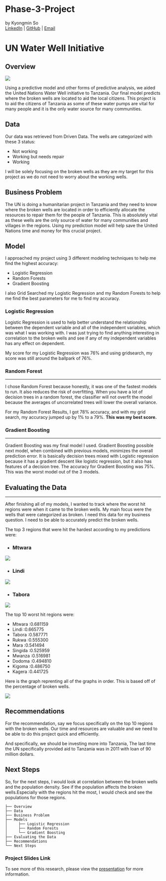 # Phase-3-Project
by Kyongmin So 
<br />
[LinkedIn](https://www.linkedin.com/in/kyongminso//) |
[GitHub](https://github.com/kyongminso) |
[Email](mailto:kyongminso@gmail.com)

# UN Water Well Initiative


## **Overview**
<img src= "Image/download.png">


Using a predictive model and other forms of predictive analysis, we aided the United Nations Water Well initiative to Tanzania. Our final model predicts where the broken wells are located to aid the local citizens. This project is to aid the citizens of Tanzania as some of these water pumps are vital for many people and it is the only water source for many communities.



## **Data** 

Our data was retrieved from Driven Data. The wells are categorized with these 3 status: 
- Not working  
- Working but needs repair
- Working

I will be solely focusing on the broken wells as they are my target for this project as we do not need to worry about the working wells.


## **Business Problem**

The UN is doing a humanitarian project in Tanzania and they need to know where the broken wells are located in order to efficiently allocate the resources to repair them for the people of Tanzania. This is absolutely vital as these wells are the only source of water for many communities and villages in the regions. Using my prediction model will help save the United Nations time and money for this crucial project. 

## **Model** 

I approached my project using 3 different modeling techniques to help me find the highest accuracy:


- Logistic Regression 
- Random Forests 
- Gradient Boosting

I also Grid Searched my Logistic Regression and my Random Forests to help me find the best parameters for me to find my accuracy. 

### Logistic Regression
Logistic Regression is used to help better understand the relationship between the dependent variable and all of the independent variables, which was what I was working with. I was just trying to find anything interesting in correlation to the broken wells and see if any of my independent variables has any effect on dependent. 

My score for my Logistic Regression was 76% and using gridsearch, my score was still around the ballpark of 76%.

### Random Forest
---
I chose Random Forest because honestly, it was one of the fastest models to run. It also reduces the risk of overfitting. When you have a lot of decision trees in a random forest, the classifier will not overfit the model because the averages of uncorrelated trees will lower the overall variance.

For my Random Forest Results, I got 78% accuracy, and with my grid search, my accuracy jumped up by 1% to a 79%. **This was my best score.**

### Gradient Boosting 
---
Gradient Boosting was my final model I used.  Gradient Boosting possible next model, when combined with previous models, minimizes the overall prediction error. It is basically decision trees mixed with Logistic regression because it has a gradient descent like logistic regression, but it also has features of a decision tree. The accuracy for Gradient Boosting was 75%. This was the worst model out of the 3 models. 


## **Evaluating the Data** 
---
After finishing all of my models, I wanted to track where the worst hit regions were when it came to the broken wells. My main focus were the wells that were categorized as broken. I need this data for my business question. I need to be able to accurately predict the broken wells. 

The top 3 regions that were hit the hardest according to my predictions were: 
- ### Mtwara
<img src= "Image/Tanzania_Mtwara_location_map.svg.png">


- ### Lindi 
<img src= "Image/Tanzania_Lindi_location_map.svg.png">

- ### Tabora
<img src= "Image/Tanzania_Tabora_location_map.svg.png">


The top 10 worst hit regions were: 
- Mtwara           :0.681159
- Lindi            :0.665775
- Tabora           :0.587771
- Rukwa            :0.555300
- Mara             :0.541494
- Singida          :0.525959
- Mwanza           :0.516981
- Dodoma           :0.494810
- Kigoma           :0.486750
- Kagera           :0.441725


Here is the graph reprenting all of the graphs in order. This is based off of the percentage of broken wells. 

<img src= "Image/wells_broken_graph.jpg">

## **Recommendations** 
For the recommendation, say we focus specifically on the top 10 regions with the broken wells. Our time and resources are valuable and we need to be able to do this project quick and efficiently.

And specifically, we should be  investing more into Tanzania, The last time the UN specifically provided aid to Tanzania was in 2011 with loan of 90 million dollars. 

## **Next Steps**

So, for the next steps, I would look at correlation between the broken wells and the population density. See if the population affects the broken wells.Especially with the regions hit the most, I would check and see the populations for those regions.

```
├── Overview 
├── Data
├── Business Problem
├── Models
│     ├── Logistic Regression
│     ├── Random Forests
│     └── Gradient Boosting
├── Evaluating the Data    
├── Recommendations
└── Next Steps
```


### Project Slides Link

To see more of this research, please view the [presentation](https://docs.google.com/presentation/d/1-SM9PNONI-hebPa0O_9tzlzt9HCBxWo3BHpIroQOuus/edit#slide=id.g1255df7d8c1_0_23) for more information. 